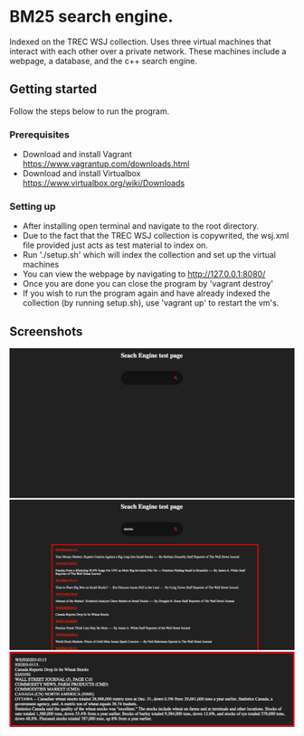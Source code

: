 # BM25 search engine.
Indexed on the TREC WSJ collection. Uses three virtual machines that interact with
each other over a private network. These machines include a webpage, a database, and the 
c++ search engine.

## Getting started
Follow the steps below to run the program.

### Prerequisites
- Download and install Vagrant https://www.vagrantup.com/downloads.html
- Download and install Virtualbox https://www.virtualbox.org/wiki/Downloads

### Setting up
- After installing open terminal and navigate to the root directory.
- Due to the fact that the TREC WSJ collection is copywrited, the wsj.xml file provided just acts as test material to index on. 
- Run './setup.sh' which will index the collection and set up the virtual machines
- You can view the webpage by navigating to http://127.0.0.1:8080/
- Once you are done you can close the program by 'vagrant destroy'
- If you wish to run the program again and have already indexed the collection (by running setup.sh), use 'vagrant up' to restart the vm's.

## Screenshots
![Alt text](screenshots/home.jpg?raw=true "Home Webpage.")
![Alt text](screenshots/results.jpg?raw=true "Results after searching for term.")
![Alt text](screenshots/docpage.jpg?raw=true "Results after selecting a target document.")